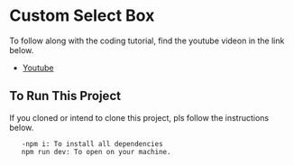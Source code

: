 # Custom Select Box

To follow along with the coding tutorial, find the youtube videon in the link below.

- [Youtube ](https://github.com/vitejs/vite-plugin-react/blob/main/packages/plugin-react/README.md)

## To Run This Project

If you cloned or intend to clone this project,
pls follow the instructions below.

```commands
   -npm i: To install all dependencies
   npm run dev: To open on your machine.
```
